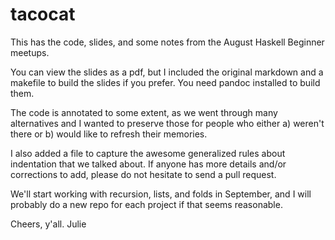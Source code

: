 # tacocat


This has the code, slides, and some notes from the August Haskell Beginner meetups.

You can view the slides as a pdf, but I included the original markdown and a makefile to build the slides if you prefer. You need pandoc installed to build them.

The code is annotated to some extent, as we went through many alternatives and I wanted to preserve those for people who either a) weren't there or b) would like to refresh their memories.

I also added a file to capture the awesome generalized rules about indentation that we talked about. If anyone has more details and/or corrections to add, please do not hesitate to send a pull request.

We'll start working with recursion, lists, and folds in September, and I will probably do a new repo for each project if that seems reasonable.

Cheers, y'all. Julie
